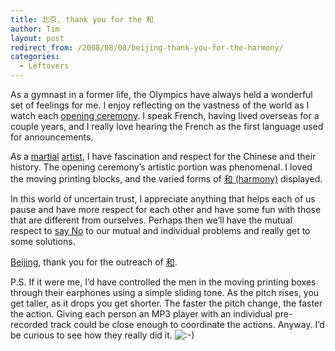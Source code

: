 ```yaml
---
title: 北京, thank you for the 和
author: Tim
layout: post
redirect_from: /2008/08/08/beijing-thank-you-for-the-harmony/
categories:
  - Leftovers
---
```

As a gymnast in a former life, the Olympics have always held a wonderful set of feelings for me. I enjoy reflecting on the vastness of the world as I watch each [opening ceremony][1]. I speak French, having lived overseas for a couple years, and I really love hearing the French as the first language used for announcements.

As a [martial][2] [artist][3], I have fascination and respect for the Chinese and their history. The opening ceremony&#8217;s artistic portion was phenomenal. I loved the moving printing blocks, and the varied forms of [和 (harmony)][4] displayed.

<!--more-->

In this world of uncertain trust, I appreciate anything that helps each of us pause and have more respect for each other and have some fun with those that are different from ourselves. Perhaps then we&#8217;ll have the mutual respect to [say No][5] to our mutual and individual problems and really get to some solutions.

[Beijing][6], thank you for the outreach of [和][7].

P.S. If it were me, I&#8217;d have controlled the men in the moving printing boxes through their earphones using a simple sliding tone. As the pitch rises, you get taller, as it drops you get shorter. The faster the pitch change, the faster the action. Giving each person an MP3 player with an individual pre-recorded track could be close enough to coordinate the actions. Anyway. I&#8217;d be curious to see how they really did it. <img src="http://timshadel.com/wp-includes/images/smilies/icon_smile.gif" alt=":-)" class="wp-smiley" />

 [1]: http://timshadel.com/2004/08/18/aθhna-2004/
 [2]: http://timshadel.com/2007/04/17/a-day-of-mourning-and-resolve/
 [3]: http://shaolinarts.com/
 [4]: http://en.wikipedia.org/wiki/2008_Summer_Olympics_Opening_Ceremony#Beautiful_Olympics
 [5]: http://www.amazon.com/o/ASIN/0553804987/timshadelcom-20
 [6]: http://en.beijing2008.cn/
 [7]: http://beijing2008.cn/
